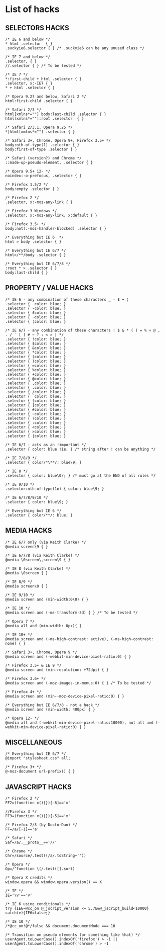# List of hacks

## SELECTORS HACKS

	/* IE 6 and below */
	* html .selector  { }
	.suckyie6.selector { } /* .suckyie6 can be any unused class */
	
	/* IE 7 and below */
	.selector, { } 
	//.selector { } /* To be tested */
	 
	/* IE 7 */
	*:first-child + html .selector { } 
	.selector, x:-IE7 { } 
	* + html .selector { } 

	/* Opera 9.27 and below, Safari 2 */
	html:first-child .selector { }

	/* Safari 2/3 */
	html[xmlns*=""] body:last-child .selector { }
	html[xmlns*=""]:root .selector  { }

	/* Safari 2/3.1, Opera 9.25 */
	*|html[xmlns*=""] .selector { }

	/* Safari 3+, Chrome, Opera 9+, Firefox 3.5+ */
	body:nth-of-type(1) .selector { }
	body:first-of-type .selector { }

	/* Safari (version?) and Chrome */
	::made-up-pseudo-element, .selector { }

	/* Opera 9.5+ 12- */
	noindex:-o-prefocus, .selector { }

	/* Firefox 1.5/2 */
	body:empty .selector { }

	/* Firefox 2 */
	.selector, x:-moz-any-link { }

	/* Firefox 3 Windows */
	.selector, x:-moz-any-link; x:default { }

	/* Firefox 3.5+ */
	body:not(:-moz-handler-blocked) .selector { }

	/* Everything but IE 6  */
	html > body .selector { }

	/* Everything but IE 6/7 */
	html>/**/body .selector { }

	/* Everything but IE 6/7/8 */
	:root * > .selector { }
	body:last-child { }


## PROPERTY / VALUE HACKS

	/* IE 6 - any combination of these characters _ - £ ¬ ¦ 
	.selector { _color: blue; }
	.selector { -color: blue; }
	.selector { £color: blue; }
	.selector { ¬color: blue; }
	.selector { ¦color: blue; }
	 
	/* IE 6/7 - any combination of these characters ! $ & * ( ) = % + @ , . / ` [ ] # ~ ? : < > | */
	.selector { !color: blue; }
	.selector { $color: blue; }
	.selector { &color: blue; }
	.selector { *color: blue; }
	.selector { (color: blue; }
	.selector { )color: blue; }
	.selector { =color: blue; }
	.selector { %color: blue; }
	.selector { +color: blue; }
	.selector { @color: blue; }
	.selector { ,color: blue; }
	.selector { .color: blue; }
	.selector { /color: blue; }
	.selector { `color: blue; }
	.selector { [color: blue; }
	.selector { ]color: blue; }
	.selector { #color: blue; }
	.selector { ~color: blue; }
	.selector { ?color: blue; }
	.selector { :color: blue; }
	.selector { <color: blue; }
	.selector { >color: blue; }
	.selector { |color: blue; }

	/* IE 6/7 - acts as an !important */
	.selector { color: blue !ie; } /* string after ! can be anything */
	 
	/* IE 7/8/9 */
	.selector { color/*\**/: blue\9; }

	/* IE 8 */
	.selector { color: blue\0/; } /* must go at the END of all rules */

	/* IE 9/10 */
	.selector:nth-of-type(1n) { color: blue\9; }

	/* IE 6/7/8/9/10 */
	.selector { color: blue\9; }

	/* Everything but IE 6 */
	.selector { color/**/: blue; }

## MEDIA HACKS

	/* IE 6/7 only (via Keith Clarke) */
	@media screen\9 { }
	 
	/* IE 6/7/8 (via Keith Clarke) */
	@media \0screen\,screen\9 { } 
	 
	/* IE 8 (via Keith Clarke) */
	@media \0screen { }
	 
	/* IE 8/9 */
	@media screen\0 { }

	/* IE 9/10 */
	@media screen and (min-width:0\0) { }

	/* IE 10 */
	@media screen and (-ms-transform-3d) { } /* To be tested */

	/* Opera 7 */
	@media all and (min-width: 0px){ }

	/* IE 10+ */
	@media screen and (-ms-high-contrast: active), (-ms-high-contrast: none) { }

	/* Safari 3+, Chrome, Opera 9 */
	@media screen and (-webkit-min-device-pixel-ratio:0) { }

	/* Firefox 3.5+ & IE 9 */
	@media screen and (min-resolution: +72dpi) { }

	/* Firefox 3.6+ */
	@media screen and (-moz-images-in-menus:0) { } /* To be tested */

	/* Firefox 4+ */ 
    @media screen and (min--moz-device-pixel-ratio:0) { }

	/* Everything but IE 6/7/8 - not a hack */ 
	@media screen and (min-width: 400px) { }

	/* Opera 12- */
	@media all and (-webkit-min-device-pixel-ratio:10000), not all and (-webkit-min-device-pixel-ratio:0) { }


## MISCELLANEOUS

	/* Everything but IE 6/7 */
	@import "stylesheet.css" all;

	/* Firefox 3+ */
	@-moz-document url-prefix() { }


## JAVASCRIPT HACKS

	/* Firefox 2 */
	FF2=(function x(){})[-6]=='x'

	//Firefox 3 */ 
	FF3=(function x(){})[-5]=='x'

	/* Firefox 2/3 (by DoctorDan) */
	FF=/a/[-1]=='a'

	/* Safari */
	Saf=/a/.__proto__=='//'

	/* Chrome */
	Chr=/source/.test((/a/.toString+''))

	/* Opera */
	Op=/^function \(/.test([].sort)

	/* Opera X credits */
	window.opera && window.opera.version() == X

	/* IE */
	IE='\v'=='v'

	/* IE 6 using conditionals */
	try {IE6=@cc_on @_jscript_version <= 5.7&&@_jscript_build<10000} catch(e){IE6=false;}

	/* IE 10 */
	/*@cc_on!@*/false && document.documentMode === 10

	/* Transition on pseudo elements (or something like that) */
	userAgent.toLowerCase().indexOf('firefox') > -1 || userAgent.toLowerCase().indexOf('chrome') > -1